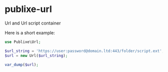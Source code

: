 # publixe-url
Url and Url script container

Here is a short example:
```php
use Publixe\Url;

$url_string = 'https://user:password@domain.ltd:443/folder/script.ext';
$url = new Url($url_string);

var_dump($url);
```
